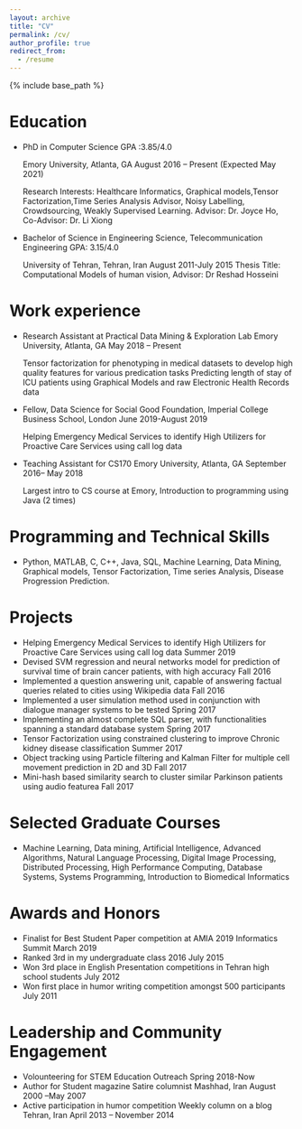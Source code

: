 ```yaml
---
layout: archive
title: "CV"
permalink: /cv/
author_profile: true
redirect_from:
  - /resume
---
```


{% include base_path %}

Education
======
* PhD in Computer Science  GPA :3.85/4.0

    Emory University, Atlanta, GA August 2016 – Present (Expected May 2021)
    
    Research Interests: Healthcare Informatics, Graphical models,Tensor Factorization,Time Series Analysis Advisor, Noisy Labelling, Crowdsourcing, Weakly Supervised Learning. Advisor: Dr. Joyce Ho, Co-Advisor: Dr. Li Xiong

* Bachelor of Science in Engineering Science, Telecommunication Engineering GPA: 3.15/4.0

    University of Tehran, Tehran, Iran August 2011-July 2015
    Thesis Title: Computational Models of human vision, Advisor: Dr Reshad Hosseini

Work experience
======
* Research Assistant at Practical Data Mining & Exploration Lab Emory University, Atlanta, GA May 2018 – Present

    Tensor factorization for phenotyping in medical datasets to develop high quality features for various predication tasks
    Predicting length of stay of ICU patients using Graphical Models and raw Electronic Health Records data
* Fellow, Data Science for Social Good  Foundation, Imperial College Business School, London June 2019-August 2019

    Helping Emergency Medical Services to identify High Utilizers for Proactive Care Services using call log data
* Teaching Assistant for CS170 Emory University, Atlanta, GA September 2016– May 2018

    Largest intro to CS course at Emory, Introduction to programming using Java (2 times)
  
Programming and Technical Skills
======
* Python, MATLAB, C, C++, Java, SQL, Machine Learning, Data Mining, Graphical models, Tensor Factorization, Time series Analysis, Disease Progression Prediction.

Projects
======
* Helping Emergency Medical Services to identify High Utilizers for Proactive Care Services using call log data Summer 2019
*	Devised SVM regression and neural networks model for prediction of survival time of brain cancer patients, with high accuracy Fall 2016     
*	Implemented a question answering unit, capable of answering factual queries related to cities          	                       using Wikipedia data  Fall 2016 
*	Implemented a user simulation method used in conjunction with dialogue manager systems to be tested  Spring 2017           
*	Implementing an almost complete SQL parser, with functionalities spanning a standard database system  Spring 2017
*	Tensor Factorization using constrained clustering to improve Chronic kidney disease classification Summer 2017
*	Object tracking using Particle filtering and Kalman Filter for multiple cell movement prediction in 2D and 3D Fall 2017
*	Mini-hash based similarity search to cluster similar Parkinson patients using audio featurea Fall 2017

Selected Graduate Courses
======
*	Machine Learning, Data mining, Artificial Intelligence, Advanced Algorithms, Natural Language Processing, Digital Image Processing, Distributed Processing, High Performance Computing, Database Systems, Systems Programming, Introduction to Biomedical Informatics
  
Awards and Honors
======
* Finalist for Best Student Paper competition at AMIA 2019 Informatics Summit March 2019
*	Ranked 3rd in my undergraduate class 2016   July 2015
*	Won 3rd place in English Presentation competitions in Tehran high school students July 2012
*	Won first place in humor writing competition amongst 500 participants July 2011	                                                                              
   
Leadership and Community Engagement
======
* Volounteering for STEM Education Outreach  Spring 2018-Now
* Author for Student magazine Satire columnist     Mashhad, Iran August 2000 –May 2007	 		
* Active participation in humor competition Weekly column on a blog Tehran, Iran	April 2013 – November 2014  
